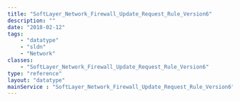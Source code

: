 ```yaml
---
title: "SoftLayer_Network_Firewall_Update_Request_Rule_Version6"
description: ""
date: "2018-02-12"
tags:
    - "datatype"
    - "sldn"
    - "Network"
classes:
    - "SoftLayer_Network_Firewall_Update_Request_Rule_Version6"
type: "reference"
layout: "datatype"
mainService : "SoftLayer_Network_Firewall_Update_Request_Rule_Version6"
---
```

